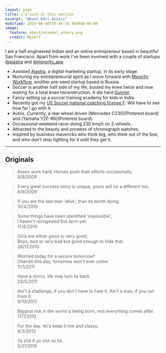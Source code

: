 ```yaml
---
layout: page
title: I'd suck at this section
excerpt: "About Adil Ansari"
modified: 2014-08-08T19:44:38.564948-04:00
image:
  feature: about/arsenal_armory.png
  credit: Myself
---
```


I am a half engineered Indian and an online entrepreneur based in beautiful San Francisco.
Apart from work I've been involved with a couple of startups [@ajastra](http://www.twitter.com/ajastra) and [@minority_app](http://www.twitter.com/minority_app)

* Assisted [Ajastra](http://www.ajastra.com), a digital marketing startup, in its early stage.
* Nurturing my entrepreneurial spirit as I move forward with [Minority Workflow](http://www.minorityapp.com), another pre-seed startup based in Russia.
* Soccer is another half side of my life, busted my knee twice and now waiting for a total knee reconstruction. A die hard [Gunner](http://www.arsenal.com).
* Fancy setting up a soccer training academy for kids in India.
* Recently got my [US Soccer national coaching license F](image). Will have to see how far I go with it.
* Autos. Currently, a rear wheel driven [Mercedes C230](Pinterest board) and [Yamaha YZF-R6](Pinterest board).
* Occassional weekend racer doing 230 kmph on 2-wheels.
* Attracted to the beauty and prowess of chronograph watches.
* Inspired by business mavericks who think big, who think out of the box, and who don’t stop fighting for it until they get it.

---

## Originals

>Asses work hard, Horses push their efforts occasionally.<br />
8/8/2009

>Every great success story is unique, yours will be a different too. <br />
6/9/2009

>If you are the last man 'alive', than its worth dying.<br />
10/4/2010

>Some things have been identified 'impossible',<br />
I haven't recognized this term yet. <br />
17/6/2010

>Girls are either good or very good; <br />
Boys, bad or very bad but good enough to hide that. <br />
26/11/2010

>Worried today for a secure tomorrow?<br />
Cherish this day, tomorrow won't ever come.<br />
11/1/2011

>Have a mirror, life may turn its back.<br />
23/5/2011

>Ain't a challenge, if you don't have to hate it; Ain't a man, if you run from it.<br />
9/10/2011

>Biggest risk in the world is being born, rest everything comes after.<br />
17/1/2012

>For the day, let's keep it low and classy.<br />
8/3/2013

>Ya shit if yo shit no hit.<br />
5/21/2015

[^1]: Example: *domain.com/category-name/post-title*